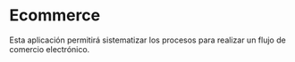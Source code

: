 # Ecommerce
Esta aplicación permitirá sistematizar los procesos para realizar un flujo de comercio electrónico.
